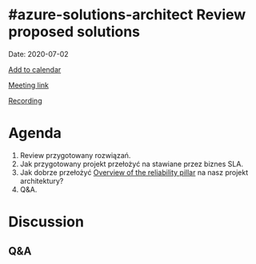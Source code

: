 # #azure-solutions-architect Review proposed solutions

Date: 2020-07-02


[Add to calendar](https://evt.mx/KuVfnCVp)

[Meeting link](https://teams.microsoft.com/l/meetup-join/19%3ameeting_MGNjMTU5MTktN2QxMi00YTRhLThkYmUtYzZkZTM0MGUyYjY5%40thread.v2/0?context=%7b%22Tid%22%3a%22cc58971a-0481-4ec0-bf8d-bb2e265db003%22%2c%22Oid%22%3a%22f907c950-2a9a-4012-b163-af67be63b5d6%22%7d)

[Recording](#)

# Agenda

1. Review przygotowany rozwiązań.
2. Jak przygotowany projekt przełożyć na stawiane przez biznes SLA.
3. Jak dobrze przełożyć [Overview of the reliability pillar](https://docs.microsoft.com/en-us/azure/architecture/framework/resiliency/overview) na nasz projekt architektury?
4. Q&A.

# Discussion

## Q&A